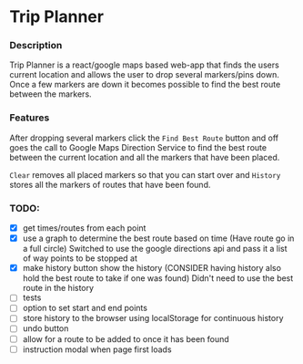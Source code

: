 # Trip Planner
### Description
Trip Planner is a react/google maps based web-app that finds the users current location and allows the user to drop several markers/pins down. Once a few markers are down it becomes possible to find the best route between the markers.

### Features
After dropping several markers click the `Find Best Route` button and off goes the call to Google Maps Direction Service to find the best route between the current location and all the markers that have been placed.

`Clear` removes all placed markers so that you can start over and `History` stores all the markers of routes that have been found.

### TODO:

- [x] get times/routes from each point
- [x] use a graph to determine the best route based on time (Have route go in a full circle) Switched to use the google directions api and pass it a list of way points to be stopped at
- [x] make history button show the history (CONSIDER having history also hold the best route to take if one was found) Didn't need to use the best route in the history
- [ ] tests
- [ ] option to set start and end points
- [ ] store history to the browser using localStorage for continuous history
- [ ] undo button
- [ ] allow for a route to be added to once it has been found
- [ ] instruction modal when page first loads
